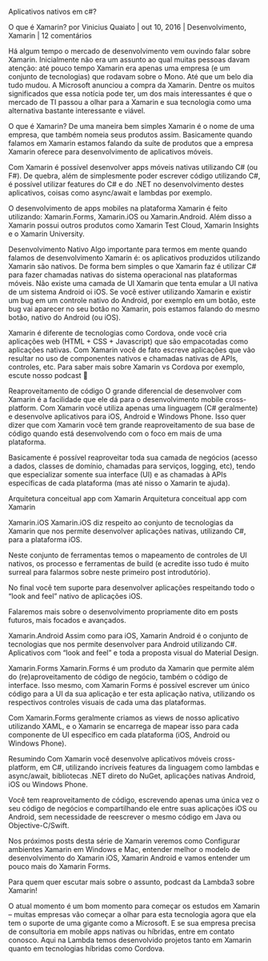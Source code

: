 ﻿Aplicativos nativos em c#?

O que é Xamarin?
por Vinicius Quaiato | out 10, 2016 | Desenvolvimento, Xamarin | 12 comentários

Há algum tempo o mercado de desenvolvimento vem ouvindo falar sobre Xamarin. Inicialmente não era um assunto ao qual muitas pessoas davam atenção: até pouco tempo Xamarin era apenas uma empresa (e um conjunto de tecnologias) que rodavam sobre o Mono. Até que um belo dia tudo mudou. A Microsoft anunciou a compra da Xamarin. Dentre os muitos significados que essa notícia pode ter, um dos mais interessantes é que o mercado de TI passou a olhar para a Xamarin e sua tecnologia como uma alternativa bastante interessante e viável.

O que é Xamarin?
De uma maneira bem simples Xamarin é o nome de uma empresa, que também nomeia seus produtos assim. Basicamente quando falamos em Xamarin estamos falando da suíte de produtos que a empresa Xamarin oferece para desenvolvimento de aplicativos móveis.

Com Xamarin é possível desenvolver apps móveis nativas utilizando C# (ou F#). De quebra, além de simplesmente poder escrever código utilizando C#, é possível utilizar features do C# e do .NET no desenvolvimento destes aplicativos, coisas como async/await e lambdas por exemplo.

O desenvolvimento de apps mobiles na plataforma Xamarin é feito utilizando: Xamarin.Forms, Xamarin.iOS ou Xamarin.Android. Além disso a Xamarin possui outros produtos como Xamarin Test Cloud, Xamarin Insights e o Xamarin University.

Desenvolvimento Nativo
Algo importante para termos em mente quando falamos de desenvolvimento Xamarin é: os aplicativos produzidos utilizando Xamarin são nativos. De forma bem simples o que Xamarin faz é utilizar C# para fazer chamadas nativas do sistema operacional nas plataformas móveis. Não existe uma camada de UI Xamarin que tenta emular a UI nativa de um sistema Android oi iOS. Se você estiver utilizando Xamarin e existir um bug em um controle nativo do Android, por exemplo em um botão, este bug vai aparecer no seu botão no Xamarin, pois estamos falando do mesmo botão, nativo do Android (ou iOS).

Xamarin é diferente de tecnologias como Cordova, onde você cria aplicações web (HTML + CSS + Javascript) que são empacotadas como aplicações nativas. Com Xamarin você de fato escreve aplicações que vão resultar no uso de componentes nativos e chamadas nativas de APIs, controles, etc. Para saber mais sobre Xamarin vs Cordova por exemplo, escute nosso podcast 🙂

Reaproveitamento de código
O grande diferencial de desenvolver com Xamarin é a facilidade que ele dá para o desenvolvimento mobile cross-platform. Com Xamarin você utiliza apenas uma linguagem (C# geralmente) e desenvolve aplicativos para iOS, Android e Windows Phone. Isso quer dizer que com Xamarin você tem grande reaproveitamento de sua base de código quando está desenvolvendo com o foco em mais de uma plataforma.

Basicamente é possível reaproveitar toda sua camada de negócios (acesso a dados, classes de domínio, chamadas para serviços, logging, etc), tendo que especializar somente sua interface (UI) e as chamadas à APIs específicas de cada plataforma (mas até nisso o Xamarin te ajuda).

Arquitetura conceitual app com Xamarin
Arquitetura conceitual app com Xamarin

Xamarin.iOS
Xamarin.iOS diz respeito ao conjunto de tecnologias da Xamarin que nos permite desenvolver aplicações nativas, utilizando C#, para a plataforma iOS.

Neste conjunto de ferramentas temos o mapeamento de controles de UI nativos, os processo e ferramentas de build (e acredite isso tudo é muito surreal para falarmos sobre neste primeiro post introdutório).

No final você tem suporte para desenvolver aplicações respeitando todo o “look and feel” nativo de aplicações iOS.

Falaremos mais sobre o desenvolvimento propriamente dito em posts futuros, mais focados e avançados.

Xamarin.Android
Assim como para iOS, Xamarin Android é o conjunto de tecnologias que nos permite desenvolver para Android utilizando C#. Aplicativos com “look and feel” e toda a proposta visual do Material Design.

Xamarin.Forms
Xamarin.Forms é um produto da Xamarin que permite além do (re)aproveitamento de código de negócio, também o código de interface. Isso mesmo, com Xamarin Forms é possível escrever um único código para a UI da sua aplicação e ter esta aplicação nativa, utilizando os respectivos controles visuais de cada uma das plataformas.

Com Xamarin.Forms geralmente criamos as views de nosso aplicativo utilizando XAML, e o Xamarin se encarrega de mapear isso para cada componente de UI específico em cada plataforma (iOS, Android ou Windows Phone).

Resumindo
Com Xamarin você desenvolve aplicativos móveis cross-platform, em C#, utilizando incríveis features da linguagem como lambdas e async/await, bibliotecas .NET direto do NuGet, aplicações nativas Android, iOS ou Windows Phone.

Você tem reaproveitamento de código, escrevendo apenas uma única vez o seu código de negócios e compartilhando ele entre suas aplicações iOS ou Android, sem necessidade de reescrever o mesmo código em Java ou Objective-C/Swift.

Nos próximos posts desta série de Xamarin veremos como Configurar ambientes Xamarin em Windows e Mac, entender melhor o modelo de desenvolvimento do Xamarin iOS, Xamarin Android e vamos entender um pouco mais do Xamarin Forms.

Para quem quer escutar mais sobre o assunto, podcast da Lambda3 sobre Xamarin!

O atual momento é um bom momento para começar os estudos em Xamarin – muitas empresas vão começar a olhar para esta tecnologia agora que ela tem o suporte de uma gigante como a Microsoft. E se sua empresa precisa de consultoria em mobile apps nativas ou híbridas, entre em contato conosco. Aqui na Lambda temos desenvolvido projetos tanto em Xamarin quanto em tecnologias híbridas como Cordova.